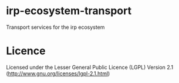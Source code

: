 irp-ecosystem-transport
=======================

Transport services for the irp ecosystem

Licence
======================
Licensed under the Lesser General Public Licence (LGPL) Version 2.1 (http://www.gnu.org/licenses/lgpl-2.1.html)
